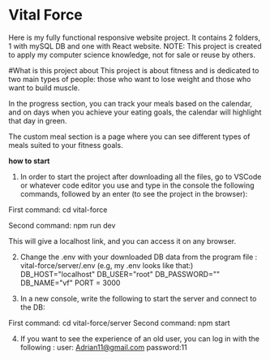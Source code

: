 # Vital Force
Here is my fully functional responsive website project.
It contains 2 folders, 1 with mySQL DB and one with React website.
NOTE: This project is created to apply my computer science knowledge, not for sale or reuse by others.

#What is this project about
This project is about fitness and is dedicated to two main types of people: those who want to lose weight and those who want to build muscle.

In the progress section, you can track your meals based on the calendar, and on days when you achieve your eating goals, the calendar will highlight that day in green.

The custom meal section is a page where you can see different types of meals suited to your fitness goals.

**how to start**

1. In order to start the project after downloading all the files, go to VSCode or whatever code editor you use and type in the console the following commands, followed by an enter (to see the project in the browser):

First command: cd vital-force

Second command: npm run dev

This will give a localhost link, and you can access it on any browser.

2. Change the .env with your downloaded DB data from the program file :
vital-force/server/.env (e.g, my .env looks like that:)
DB_HOST="localhost"
DB_USER="root"
DB_PASSWORD=""
DB_NAME="vf"
PORT = 3000


3. In a new console, write the following to start the server and connect to the DB:

First command: cd vital-force/server
Second command: npm start


4. If you want to see the experience of an old user, you can log in with the following : 
user: Adrian11@gmail.com
password:11


